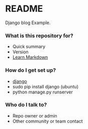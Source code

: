 # README #

Django blog Example.

### What is this repository for? ###

* Quick summary
* Version
* [Learn Markdown](https://bitbucket.org/tutorials/markdowndemo)

### How do I get set up? ###

* [django](https://docs.djangoproject.com/en/1.11/topics/install/)
* sudo pip install django (ubuntu)
* python manage.py runserver

### Who do I talk to? ###

* Repo owner or admin
* Other community or team contact
